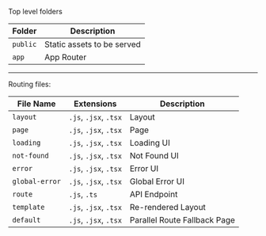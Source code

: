 Top level folders

| Folder   | Description                        |  
|----------|------------------------------------| 
| `public` | Static assets to be served         |  
| `app`    | App Router                         | 

---

Routing files:  

| File Name      | Extensions                | Description                     |  
|----------------|---------------------------|---------------------------------|  
| `layout`       | `.js`, `.jsx`, `.tsx`     | Layout                          |  
| `page`         | `.js`, `.jsx`, `.tsx`     | Page                            |  
| `loading`      | `.js`, `.jsx`, `.tsx`     | Loading UI                      |  
| `not-found`    | `.js`, `.jsx`, `.tsx`     | Not Found UI                    |  
| `error`        | `.js`, `.jsx`, `.tsx`     | Error UI                        |  
| `global-error` | `.js`, `.jsx`, `.tsx`     | Global Error UI                 |  
| `route`        | `.js`, `.ts`              | API Endpoint                    |  
| `template`     | `.js`, `.jsx`, `.tsx`     | Re-rendered Layout              |  
| `default`      | `.js`, `.jsx`, `.tsx`     | Parallel Route Fallback Page    |  
